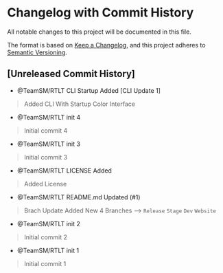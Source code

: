 # Changelog with Commit History
All notable changes to this project will be documented in this file.

The format is based on [Keep a Changelog](https://keepachangelog.com/en/1.0.0/),
and this project adheres to [Semantic Versioning](https://semver.org/spec/v2.0.0.html).

## [Unreleased Commit History]
+ @TeamSM/RTLT CLI Startup Added [CLI Update 1]
> Added CLI With Startup Color Interface
+ @TeamSM/RTLT init 4
> Initial commit 4
+ @TeamSM/RTLT init 3
> Initial commit 3
+ @TeamSM/RTLT LICENSE Added 
> Added License
+ @TeamSM/RTLT README.md Updated (#1)
> Brach Update Added New 4 Branches --> ```Release``` ```Stage``` ```Dev``` ```Website```
+ @TeamSM/RTLT init 2
> Initial commit 2
+ @TeamSM/RTLT init 1
> Initial commit 1